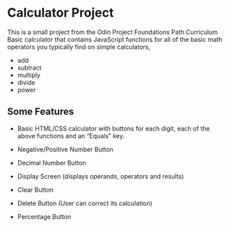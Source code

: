<h1>Calculator Project</h1>
This is a small project from the Odin Project Foundations Path Curriculum
Basic calculator that contains JavaScript functions for all of the basic math operators you typically find on simple calculators,
<ul>
<li>add</li>
<li>subtract</li>
<li>multiply</li>
<li>divide</li>
<li>power</li>
</ul>

<h2>Some Features</h2>

 - Basic HTML/CSS calculator with buttons for each digit, each of the above functions and an “Equals” key.
 
 - Negative/Positive Number Button
 
 - Decimal Number Button
 
 - Display Screen (displays operands, operators and results)
 
 - Clear Button
 
 - Delete Button (User can correct its calculation)

 - Percentage Button

